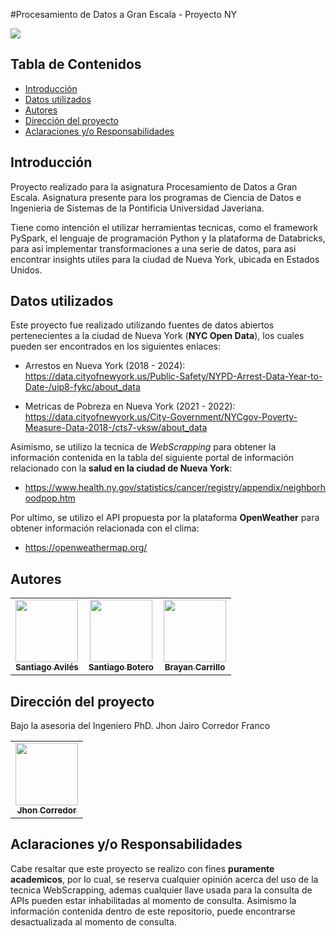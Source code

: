 #Procesamiento de Datos a Gran Escala - Proyecto NY

![](https://www.javeriana.edu.co/recursosdb/20129/601896/escudo-footer.png)

## Tabla de Contenidos

- [Introducción](#introducción)
- [Datos utilizados](#datos-utilizados)
- [Autores](#autores)
- [Dirección del proyecto](#dirección-del-proyecto)
- [Aclaraciones y/o Responsabilidades](#aclaraciones-y/o-Responsabilidades)

## Introducción

Proyecto realizado para la asignatura Procesamiento de Datos a Gran Escala. Asignatura presente para los programas de Ciencia de Datos e Ingenieria de Sistemas de la Pontificia Universidad Javeriana. 

Tiene como intención el utilizar herramientas tecnicas, como el framework PySpark, el lenguaje de programación Python y la plataforma de Databricks, para asi implementar transformaciones a una serie de datos, para asi encontrar insights utiles para la ciudad de Nueva York, ubicada en Estados Unidos.

## Datos utilizados

Este proyecto fue realizado utilizando fuentes de datos abiertos pertenecientes a la ciudad de Nueva York (**NYC Open Data**), los cuales pueden ser encontrados en los siguientes enlaces: 

- Arrestos en Nueva York (2018 - 2024): https://data.cityofnewyork.us/Public-Safety/NYPD-Arrest-Data-Year-to-Date-/uip8-fykc/about_data

- Metricas de Pobreza en Nueva York (2021 - 2022): https://data.cityofnewyork.us/City-Government/NYCgov-Poverty-Measure-Data-2018-/cts7-vksw/about_data

Asimismo, se utilizo la tecnica de *WebScrapping* para obtener la información contenida en la tabla del siguiente portal de información relacionado con la **salud en la ciudad de Nueva York**:

- https://www.health.ny.gov/statistics/cancer/registry/appendix/neighborhoodpop.htm

Por ultimo, se utilizo el API propuesta por la plataforma **OpenWeather** para obtener información relacionada con el clima: 

- https://openweathermap.org/

## Autores
<table>
  <tr>
<td align="center"><a href="https://github.com/Aviles17"><img src="https://avatars.githubusercontent.com/u/110882455?v=4" width="100px;" alt=""/><br /><sub><b>Santiago Avilés</b></sub></a><br /></td>
<td align="center"><a href="https://github.com/SBoteroP"><img src="https://avatars.githubusercontent.com/u/68749776?s=400&u=985d505e9c62f2f7fa7d08a46e406a451995b5a4&v=4" width="100px;" alt=""/><br /><sub><b>Santiago Botero</b></sub></a><br /></td>
<td align="center"><a href="https://github.com/Raaiinn"><img src="https://avatars.githubusercontent.com/u/73810142?v=4" width="100px;" alt=""/><br /><sub><b>Brayan Carrillo</b></sub></a><br /></td>
  </tr>
</table>

## Dirección del proyecto 
Bajo la asesoria del Ingeniero PhD. Jhon Jairo Corredor Franco
<table>
  <tr>
<td align="center"><a href="https://github.com/corredor-john"><img src="https://avatars.githubusercontent.com/u/82288780?v=4" width="100px;" alt=""/><br /><sub><b>Jhon Corredor</b></sub></a><br /></td>
  </tr>
</table>


## Aclaraciones y/o Responsabilidades

Cabe resaltar que este proyecto se realizo con fines **puramente academicos**, por lo cual, se reserva cualquier opinión acerca del uso de la tecnica WebScrapping, ademas cualquier llave usada para la  consulta de APIs  pueden estar inhabilitadas al momento de consulta. Asimismo la información contenida dentro de este repositorio, puede encontrarse desactualizada al momento de consulta.
